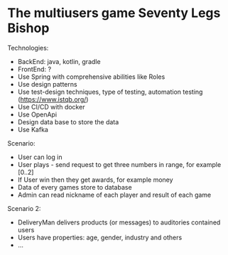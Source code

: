 # The multiusers game Seventy Legs Bishop

Technologies:
- BackEnd: java, kotlin, gradle
- FrontEnd: ?
- Use Spring with comprehensive abilities like Roles 
- Use design patterns
- Use test-design techniques, type of testing, automation testing (https://www.istqb.org/)
- Use CI/CD with docker
- Use OpenApi
- Design data base to store the data
- Use Kafka

Scenario:
- User can log in
- User plays - send request to get three numbers in range, for example [0..2]
- If User win then they get awards, for example money
- Data of every games store to database
- Admin can read nickname of each player and result of each game

Scenario 2:
- DeliveryMan delivers products (or messages) to auditories contained users
- Users have properties: age, gender, industry and others 
- ...